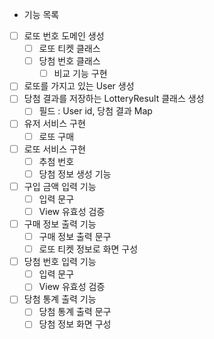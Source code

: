- 기능 목록
- [ ] 로또 번호 도메인 생성
    - [ ] 로또 티켓 클래스
    - [ ] 당첨 번호 클래스
        - [ ] 비교 기능 구현
- [ ] 로또를 가지고 있는 User 생성
- [ ] 당첨 결과를 저장하는 LotteryResult 클래스 생성
    - [ ] 필드 : User id, 당첨 결과 Map
- [ ] 유저 서비스 구현
    - [ ] 로또 구매
- [ ] 로또 서비스 구현
    - [ ] 추첨 번호
    - [ ] 당첨 정보 생성 기능
- [ ] 구입 금액 입력 기능
    - [ ] 입력 문구
    - [ ] View 유효성 검증
- [ ] 구매 정보 출력 기능
    - [ ] 구매 정보 출력 문구
    - [ ] 로또 티켓 정보로 화면 구성
- [ ] 당첨 번호 입력 기능
    - [ ] 입력 문구
    - [ ] View 유효성 검증
- [ ] 당첨 통계 출력 기능
    - [ ] 당첨 통계 출력 문구
    - [ ] 당첨 정보 화면 구성
